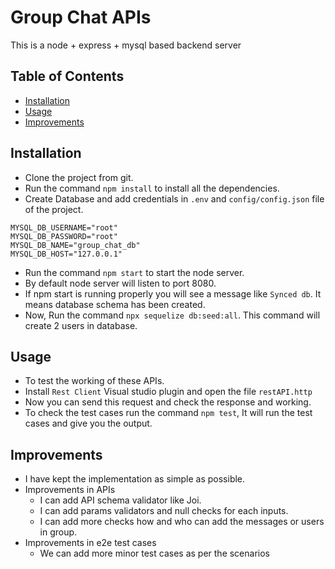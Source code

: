 # Group Chat APIs

This is a node + express + mysql based backend server

## Table of Contents

- [Installation](##installation)
- [Usage](##usage)
- [Improvements](##Improvements)


## Installation

* Clone the project from git.
* Run the command ` npm install ` to install all the dependencies.
* Create Database and add credentials in  `.env` and `config/config.json` file of the project.
```
MYSQL_DB_USERNAME="root"
MYSQL_DB_PASSWORD="root"
MYSQL_DB_NAME="group_chat_db"
MYSQL_DB_HOST="127.0.0.1"
```
* Run the command ` npm start ` to start the node server.
* By default node server will listen to port 8080.
* If npm start is running properly you will see a message like `Synced db`. It means database schema has been created.
* Now, Run the command `npx sequelize db:seed:all`. This command will create 2 users in database.


## Usage

* To test the working of these APIs.
* Install `Rest Client` Visual studio plugin and open the file `restAPI.http`
* Now you can send this request and check the response and working.
* To check the test cases run the command `npm test`, It will run the test cases and give you the output.

## Improvements

* I have kept the implementation as simple as possible.
* Improvements in APIs
    - I can add API schema validator like Joi.
    - I can add params validators and null checks for each inputs.
    - I can add more checks how and who can add the messages or users in group.
* Improvements in e2e test cases
    - We can add more minor test cases as per the scenarios
